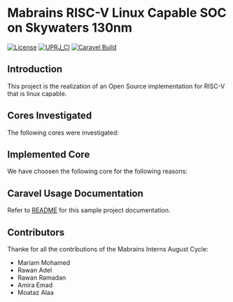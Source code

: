 # Mabrains RISC-V Linux Capable SOC on Skywaters 130nm

[![License](https://img.shields.io/badge/License-Apache%202.0-blue.svg)](https://opensource.org/licenses/Apache-2.0) [![UPRJ_CI](https://github.com/efabless/caravel_project_example/actions/workflows/user_project_ci.yml/badge.svg)](https://github.com/efabless/caravel_project_example/actions/workflows/user_project_ci.yml) [![Caravel Build](https://github.com/efabless/caravel_project_example/actions/workflows/caravel_build.yml/badge.svg)](https://github.com/efabless/caravel_project_example/actions/workflows/caravel_build.yml)


## Introduction
This project is the realization of an Open Source implementation for RISC-V that is linux capable.

## Cores Investigated
The following cores were investigated:


## Implemented Core
We have choosen the following core for the following reasons:


## Caravel Usage Documentation

Refer to [README](docs/source/index.rst) for this sample project documentation. 

## Contributors
Thanke for all the contributions of the Mabrains Interns August Cycle:
* Mariam Mohamed
* Rawan Adel
* Rawan Ramadan
* Amira Emad
* Moataz Alaa

